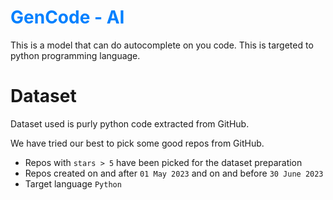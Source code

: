 # <span style="color: #0080FF;"> GenCode - AI </span>
This is a model that can do autocomplete on you code. This is targeted to python programming language.

# Dataset 
Dataset used is purly python code extracted from GitHub.

We have tried our best to pick some good repos from GitHub. 
 - Repos with `stars > 5` have been picked for the dataset preparation
 - Repos created on and after `01 May 2023` and on and before `30 June 2023`
 - Target language `Python`